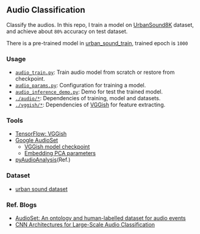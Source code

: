 ## Audio Classification

Classify the audios. In this repo, I train a model on [UrbanSound8K][data-urban] dataset,
and achieve about `80%` accuracy on test dataset.

There is a pre-trained model in [urban_sound_train][i-ckpt], trained epoch is `1000`

### Usage

- [`audio_train.py`][i-train]: Train audio model from scratch or restore from checkpoint.
- [`audio_params.py`][i-params]: Configuration for training a model.
- [`audio_inference_demo.py`][i-demo]: Demo for test the trained model.
- [`./audio/*`][i-audio]: Dependencies of training, model and datasets.
- [`./vggish/*`][i-vggish]: Dependencies of [VGGish][tool-vggish] for feature extracting.

### Tools

- [TensorFlow: VGGish][tool-vggish]
- [Google AudioSet][tool-as]
    - [VGGish model checkpoint][tool-as-ckpt]
    - [Embedding PCA parameters][tool-as-pca]
- [pyAudioAnalysis][tool-pyaa](Ref.)

### Dataset

- [urban sound dataset][data-urban]

### Ref. Blogs

- [AudioSet: An ontology and human-labelled dataset for audio events][blog-as]
- [CNN Architectures for Large-Scale Audio Classification][blog-accnn]

[i-train]: ./audio_train.py
[i-params]: ./audio_params.py
[i-demo]: ./audio_inference_demo.py
[i-audio]: ./audio
[i-vggish]: ./vggish
[i-ckpt]: ./data/train/urban_sound_train
[tool-vggish]: https://github.com/tensorflow/models/tree/master/research/audioset
[tool-pyaa]: https://github.com/tyiannak/pyAudioAnalysis
[tool-as]: https://research.google.com/audioset/index.html
[tool-as-ckpt]: https://storage.googleapis.com/audioset/vggish_model.ckpt
[tool-as-pca]: https://storage.googleapis.com/audioset/vggish_pca_params.npz
[data-urban]: https://serv.cusp.nyu.edu/projects/urbansounddataset/urbansound8k.html
[blog-as]: https://research.google.com/pubs/pub45857.html
[blog-accnn]: https://research.google.com/pubs/pub45611.html
